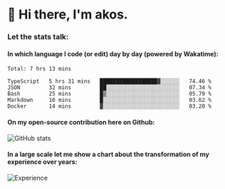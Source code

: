 # 👋 Hi there, I'm akos. 


### Let the stats talk:


#### In which language I code (or edit) day by day (powered by Wakatime): 

<!--START_SECTION:waka-->
```text
Total: 7 hrs 13 mins

TypeScript   5 hrs 31 mins   ██████████████████▓░░░░░░   74.46 % 
JSON         32 mins         ██░░░░░░░░░░░░░░░░░░░░░░░   07.34 % 
Bash         25 mins         █▒░░░░░░░░░░░░░░░░░░░░░░░   05.79 % 
Markdown     16 mins         █░░░░░░░░░░░░░░░░░░░░░░░░   03.62 % 
Docker       14 mins         ▓░░░░░░░░░░░░░░░░░░░░░░░░   03.20 % 
```
<!--END_SECTION:waka-->

#### On my open-source contribution here on Github:
 
![GitHub stats](https://github-readme-stats.vercel.app/api?username=akosbalasko)

#### In a large scale let me show a chart about the transformation of my experience over years:   

![Experience](https://cr-skills-chart-widget.azurewebsites.net/api/api?username=akosbalasko)
